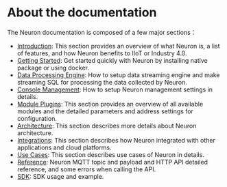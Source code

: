 # About the documentation

The Neuron documentation is composed of a few major sections：

* [Introduction](./introduction.md): This section provides an overview of what Neuron is, a list of features, and how Neuron benefits to IIoT or Industry 4.0.
* [Getting Started](./getting-started/installation.md): Get started quickly with Neuron by installing native package or using docker.
* [Data Processing Engine](./data-processing-engine/prerequisite-setup.md): How to setup data streaming engine and make streaming SQL for processing the data collected by Neuron.
* [Console Management](./console-management/license-installation.md): How to setup Neuron management settings in details.
* [Module Plugins](./module-plugins/module-list.md): This section provides an overview of all available modules and the detailed parameters and address settings for configuration.
* [Architecture](./architecture.md): This section describes more details about Neuron architecture.
* [Integrations](./integration.md): This section describes how Neuron integrated with other applications and cloud platforms.
* [Use Cases](./use_cases.md): This section describes use cases of Neuron in details.
* [Reference](./reference/http-api.md): Neuron MQTT topic and payload and HTTP API detailed reference, and some errors when calling the API.
* [SDK](./sdk/modbus_example.md): SDK usage and example.
